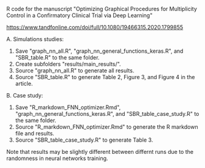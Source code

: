 R code for the manuscript "Optimizing Graphical Procedures for Multiplicity Control in a Confirmatory Clinical Trial via Deep Learning"

https://www.tandfonline.com/doi/full/10.1080/19466315.2020.1799855

A. Simulations studies:
  1. Save "graph_nn_all.R", "graph_nn_general_functions_keras.R", and "SBR_table.R" to the same folder.
  2. Create subfolders "results/main_results/". 
  3. Source "graph_nn_all.R" to generate all results.
  4. Source "SBR_table.R" to generate Table 2, Figure 3, and Figure 4 in the article. 

B. Case study:
  1. Save "R_markdown_FNN_optimizer.Rmd", "graph_nn_general_functions_keras.R", and "SBR_table_case_study.R" to the same folder.
  2. Source "R_markdown_FNN_optimizer.Rmd" to generate the R markdown file and results.
  3. Source "SBR_table_case_study.R" to generate Table 3. 
  
Note that results may be slightly different between differnt runs due to the randomness in neural networks training. 



